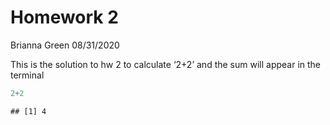 Homework 2
================
Brianna Green
08/31/2020

This is the solution to hw 2 to calculate ‘2+2’ and the sum will appear
in the terminal

``` r
2+2
```

    ## [1] 4

